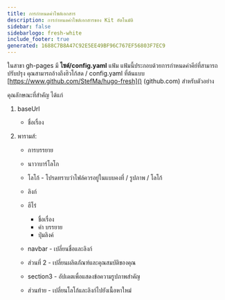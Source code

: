```yaml
---
title: การกําหนดค่าไซต์เอกสาร
description: การกําหนดค่าไซต์เอกสารของ Kit อัตโนมัติ
sidebar: false
sidebarlogo: fresh-white
include_footer: true
generated: 1688C7B8A47C92E5EE49BF96C767EF56803F7EC9
---
```



ในสาขา gh-pages มี **ไซต์/config.yaml** แฟ้ม  แฟ้มนี้ประกอบด้วยการกําหนดค่าคีย์ที่สามารถปรับปรุง คุณสามารถอ้างถึงฮิวโก้สด / config.yaml ที่ต้นแบบ [https://www.github.com/StefMa/hugo-fresh]() (github.com) สําหรับตัวอย่าง

คุณลักษณะที่สําคัญ ได้แก่

1. baseUrl

    - ชื่อเรื่อง

1. พารามส์:

    - การบรรยาย
    
    - นาวาบาร์โลโก
    
    - โลโก้ - โปรดทราบว่าไฟล์ควรอยู่ในแบบคงที่ / รูปภาพ / โลโก้
    
    - ลิงก์
    
    - ฮีโร่
        - ชื่อเรื่อง
        - คำ บรรยาย
        - ปุ่มลิงค์
    
    - navbar - เปลี่ยนชื่อและลิงก์
    
    - ส่วนที่ 2 - เปลี่ยนผลิตภัณฑ์และคุณสมบัติของคุณ
    
    - section3 - อัปเดตเพื่อแสดงข้อความรูปภาพสําคัญ
    
    - ส่วนท้าย - เปลี่ยนโลโก้และลิงก์ไปยังเนื้อหาใหม่
